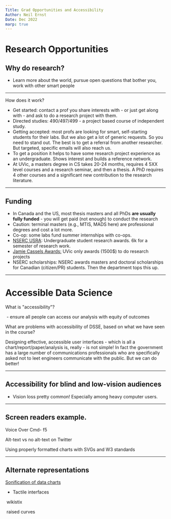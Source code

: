 ```yaml
---
Title: Grad Opportunities and Accessibility 
Author: Neil Ernst
Date: Dec 2022
marp: true
---
```


# Research Opportunities

## Why do research? 

* Learn more about the world, pursue open questions that bother you, work with other smart people



----

How does it work? 

- Get started: contact a prof you share interests with - or just get along with - and ask to do a research project with them.
- Directed studies: 490/497/499 - a project based course of independent study. 
- Getting accepted: most profs are looking for smart, self-starting students for their labs. But we also get a lot of generic requests. So you need to stand out. The best is to get a referral from another researcher. But targeted, specific emails will also reach us. 
- To get a position it helps to have some research project experience as an undergraduate. Shows interest and builds a reference network.
- At UVic, a masters degree in CS takes 20-24 months, requires 4 5XX level courses and a research seminar, and then a thesis. A PhD requires 4 other courses and a significant new contribution to the research literature. 

----

## Funding

* In Canada and the US, most thesis masters and all PhDs **are usually fully funded** - you will get paid (not enough) to conduct the research
* Caution: terminal masters (e.g., MTIS, MADS here) are professional degrees and cost a lot more.
* Co-op: some labs fund summer internships with co-ops. 
* [NSERC USRA](https://www.nserc-crsng.gc.ca/students-etudiants/ug-pc/usra-brpc_eng.asp): Undergraduate student research awards. 6k for a semester of research work. 
* [Jamie Cassels Awards:](https://www.uvic.ca/socialsciences/politicalscience/undergraduate/awards-scholarships/jcura/index.php) UVic only awards (1500$) to do research projects
* NSERC scholarships: NSERC awards masters and doctoral scholarships for Canadian (citizen/PR) students. Then the department tops this up. 

----
# Accessible Data Science

What is "accessibility"?

​	- ensure all people can access our analysis with equity of outcomes

What are problems with accessibility of DSSE, based on what we have seen in the course? 

Designing effective, accessible user interfaces - which is all a chart/report/paper/analysis is, really - is not simple! In fact the government has a large number of communications professionals who are specifically asked not to leet engineers communicate with the public. But we can do better! 

----
## Accessibility for blind and low-vision audiences

* Vision loss pretty common! Especially among heavy computer users.

----
## Screen readers example. 

Voice Over Cmd- f5

Alt-text vs no alt-text on Twitter

Using properly formatted charts with SVGs and W3 standards

----
## Alternate representations

[Sonification of data charts](https://www.highcharts.com/docs/accessibility/sonification)

* Tactile interfaces

​	wikistix

​	raised curves